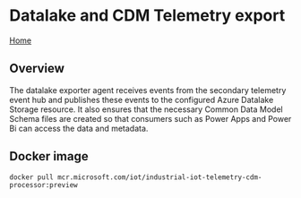 # Datalake and CDM Telemetry export

[Home](readme.md)

## Overview

The datalake exporter agent receives events from the secondary telemetry event hub and publishes these events to the configured Azure Datalake Storage resource.   It also ensures that the necessary Common Data Model Schema files are created so that consumers such as Power Apps and Power Bi can access the data and metadata.

## Docker image

`docker pull mcr.microsoft.com/iot/industrial-iot-telemetry-cdm-processor:preview`
